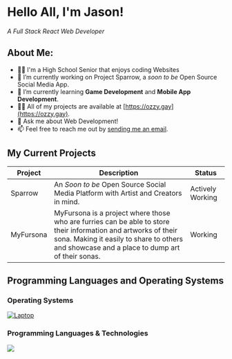 <!-- 2022 OzzyTheDev, Please Don't Copy -->

# Hello All, I'm Jason!
_A Full Stack React Web Developer_


## About Me:

- 🧑‍💻 I'm a High School Senior that enjoys coding Websites
- 🔭 I’m currently working on Project Sparrow, a _soon to be_ Open Source Social Media App.
- 🌱 I’m currently learning **Game Development** and **Mobile App Development**.
- 👨‍💻 All of my projects are available at [https://ozzy.gay](https://ozzy.gay).
- 💬 Ask me about Web Development!
- 📫 Feel free to reach me out by [sending me an email](vulpothedev@gmail.com).

## My Current Projects

|   Project   | Description |   Status    |
| ----------- | ----------- |  ---------- | 
| Sparrow  | An _Soon to be_ Open Source Social Media Platform with Artist and Creators in mind. | Actively Working 
| MyFursona | MyFursona is a project where those who are furries can be able to store their information and artworks of their sona. Making it easily to share to others and showcase and a place to dump art of their sonas. | Working



## Programming Languages and Operating Systems

### Operating Systems
[![Laptop](https://img.shields.io/badge/Laptop%20OS-Windows%2011-orange?logo=windows&style=for-the-badge)]()


### Programming Languages & Technologies

<img src="https://skillicons.dev/icons?i=js,ts,java,py,react,mongodb,cpp,cs,kotlin,graphql,postgresql,sass" />


